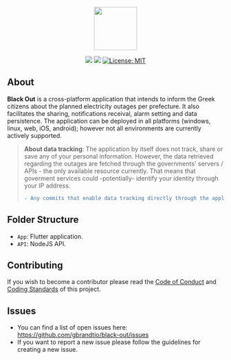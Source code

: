 <p align="center">
  <img src="https://user-images.githubusercontent.com/72696535/226208028-4497fc25-555f-40be-b332-748607ca8c69.png" width="100"/>
</p>
<p align="center">
<img src="https://github.com/gbrandtio/black-out/actions/workflows/build.yml/badge.svg"/>
<img src="https://github.com/gbrandtio/black-out/actions/workflows/test.yml/badge.svg"/>
<a href="https://opensource.org/licenses/MIT"><img src="https://img.shields.io/badge/license-MIT-purple.svg" alt="License: MIT"></a>
</p>

## About
**Black Out** is a cross-platform application that intends to inform the Greek citizens about the planned electricity outages per prefecture. It also facilitates the sharing, notifications receival, alarm setting and data persistence. The application can be deployed in all platforms (windows, linux, web, iOS, android); however not all environments are currently actively supported.

> **About data tracking**: The application by itself does not track, share or save any of your personal information. However, the data retrieved regarding the outages are fetched through the governments' servers / APIs - the only available resource currently. That means that goverment services could -potentially- identify your identity through your IP address. 
> ```diff 
> - Any commits that enable data tracking directly through the application will be rejected. 
> ```

## Folder Structure
- ```App```: Flutter application.
- ```API```: NodeJS API.

## Contributing
If you wish to become a contributor please read the [Code of Conduct](https://github.com/gbrandtio/black-out/blob/main/CODE_OF_CONDUCT.md) and [Coding Standards](https://github.com/gbrandtio/black-out/blob/main/CODING_STANDARDS.md) of this project.

## Issues
- You can find a list of open issues here: https://github.com/gbrandtio/black-out/issues
- If you want to report a new issue please follow the guidelines for creating a new issue.
